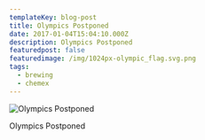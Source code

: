 ```yaml
---
templateKey: blog-post
title: Olympics Postponed
date: 2017-01-04T15:04:10.000Z
description: Olympics Postponed
featuredpost: false
featuredimage: /img/1024px-olympic_flag.svg.png
tags:
  - brewing
  - chemex
---
```

![Olympics Postponed](/img/1024px-olympic_flag.svg.png)

Olympics Postponed